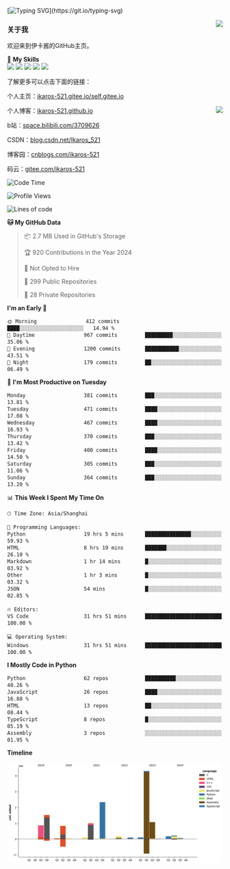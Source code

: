 [![Typing SVG](https://readme-typing-svg.herokuapp.com?size=25&duration=3000&color=8C43EA&vCenter=true&width=200&height=40&lines=Hi+Welcome+%F0%9F%91%8B%F0%9F%8F%BB;I'm+Love丶伊卡洛斯~~)](https://git.io/typing-svg)

<a href="#">
  <img align="right" src="https://github-readme-stats.vercel.app/api?username=Ikaros-521&count_private=true&show_icons=true&bg_color=15,f2f7fd,E0EAFC" />
</a>

### 关于我

欢迎来到伊卡酱的GitHub主页。

🌟 **My Skills**  
![](https://img.shields.io/badge/-C-A8B9CC?style=flat-square&logo=C&logoColor=fff)
![](https://img.shields.io/badge/-Python-3776AB?style=flat-square&logo=Python&logoColor=fff)
![](https://img.shields.io/badge/-JavaScript-F7DF1E?style=flat-square&logo=JavaScript&logoColor=fff)
![](https://img.shields.io/badge/-C++-00599C?style=flat-square&logo=Cpp&logoColor=fff)
![](https://img.shields.io/badge/-Linux-000000?style=flat-square&logo=Linux&logoColor=fff)

了解更多可以点击下面的链接：  

个人主页：[ikaros-521.gitee.io/self.gitee.io](https://ikaros-521.gitee.io/self.gitee.io/)  

<img align='right' src="https://github.com/Ikaros-521/Ikaros-521/assets/40910637/3a5e50bc-91dc-4aa5-b7a0-8b27ad1c2b33" height="330">

个人博客：[ikaros-521.github.io](https://ikaros-521.github.io/)  

b站：[space.bilibili.com/3709626](https://space.bilibili.com/3709626)  

CSDN：[blog.csdn.net/Ikaros_521](https://blog.csdn.net/Ikaros_521)  

博客园：[cnblogs.com/ikaros-521](https://www.cnblogs.com/ikaros-521)  

码云：[gitee.com/ikaros-521](https://gitee.com/ikaros-521)  


<!--START_SECTION:waka-->
![Code Time](http://img.shields.io/badge/Code%20Time-1%2C699%20hrs%204%20mins-blue)

![Profile Views](http://img.shields.io/badge/Profile%20Views-9-blue)

![Lines of code](https://img.shields.io/badge/From%20Hello%20World%20I%27ve%20Written-12.9%20million%20lines%20of%20code-blue)

**🐱 My GitHub Data** 

> 📦 2.7 MB Used in GitHub's Storage 
 > 
> 🏆 920 Contributions in the Year 2024
 > 
> 🚫 Not Opted to Hire
 > 
> 📜 299 Public Repositories 
 > 
> 🔑 28 Private Repositories 
 > 
**I'm an Early 🐤** 

```text
🌞 Morning                412 commits         ████░░░░░░░░░░░░░░░░░░░░░   14.94 % 
🌆 Daytime                967 commits         █████████░░░░░░░░░░░░░░░░   35.06 % 
🌃 Evening                1200 commits        ███████████░░░░░░░░░░░░░░   43.51 % 
🌙 Night                  179 commits         ██░░░░░░░░░░░░░░░░░░░░░░░   06.49 % 
```
📅 **I'm Most Productive on Tuesday** 

```text
Monday                   381 commits         ███░░░░░░░░░░░░░░░░░░░░░░   13.81 % 
Tuesday                  471 commits         ████░░░░░░░░░░░░░░░░░░░░░   17.08 % 
Wednesday                467 commits         ████░░░░░░░░░░░░░░░░░░░░░   16.93 % 
Thursday                 370 commits         ███░░░░░░░░░░░░░░░░░░░░░░   13.42 % 
Friday                   400 commits         ████░░░░░░░░░░░░░░░░░░░░░   14.50 % 
Saturday                 305 commits         ███░░░░░░░░░░░░░░░░░░░░░░   11.06 % 
Sunday                   364 commits         ███░░░░░░░░░░░░░░░░░░░░░░   13.20 % 
```


📊 **This Week I Spent My Time On** 

```text
🕑︎ Time Zone: Asia/Shanghai

💬 Programming Languages: 
Python                   19 hrs 5 mins       ███████████████░░░░░░░░░░   59.93 % 
HTML                     8 hrs 19 mins       ███████░░░░░░░░░░░░░░░░░░   26.10 % 
Markdown                 1 hr 14 mins        █░░░░░░░░░░░░░░░░░░░░░░░░   03.92 % 
Other                    1 hr 3 mins         █░░░░░░░░░░░░░░░░░░░░░░░░   03.32 % 
JSON                     54 mins             █░░░░░░░░░░░░░░░░░░░░░░░░   02.85 % 

🔥 Editors: 
VS Code                  31 hrs 51 mins      █████████████████████████   100.00 % 

💻 Operating System: 
Windows                  31 hrs 51 mins      █████████████████████████   100.00 % 
```

**I Mostly Code in Python** 

```text
Python                   62 repos            ██████████░░░░░░░░░░░░░░░   40.26 % 
JavaScript               26 repos            ████░░░░░░░░░░░░░░░░░░░░░   16.88 % 
HTML                     13 repos            ██░░░░░░░░░░░░░░░░░░░░░░░   08.44 % 
TypeScript               8 repos             █░░░░░░░░░░░░░░░░░░░░░░░░   05.19 % 
Assembly                 3 repos             ░░░░░░░░░░░░░░░░░░░░░░░░░   01.95 % 
```



**Timeline**

![Lines of Code chart](https://raw.githubusercontent.com/Ikaros-521/Ikaros-521/main/assets/bar_graph.png)


<!--END_SECTION:waka-->


<!--
**Ikaros-521/Ikaros-521** is a ✨ _special_ ✨ repository because its `README.md` (this file) appears on your GitHub profile.

Here are some ideas to get you started:

- 🔭 I’m currently working on ...
- 🌱 I’m currently learning ...
- 👯 I’m looking to collaborate on ...
- 🤔 I’m looking for help with ...
- 💬 Ask me about ...
- 📫 How to reach me: ...
- 😄 Pronouns: ...
- ⚡ Fun fact: ...
-->
